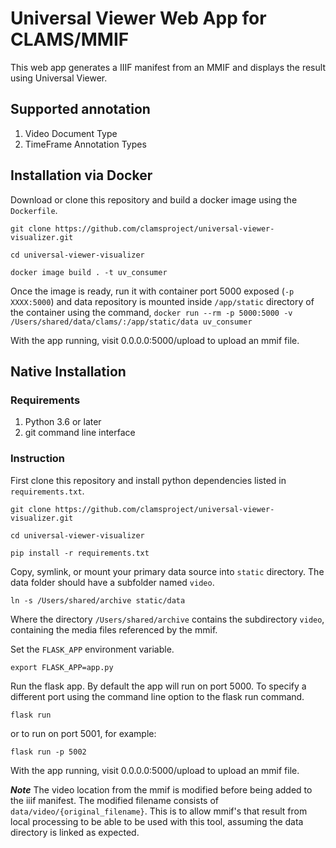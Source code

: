 # Universal Viewer Web App for CLAMS/MMIF

This web app generates a IIIF manifest from an MMIF and displays the result using Universal Viewer.

## Supported annotation

1. Video Document Type
1. TimeFrame Annotation Types

## Installation via Docker 

Download or clone this repository and build a docker image using the `Dockerfile`.

```git clone https://github.com/clamsproject/universal-viewer-visualizer.git```

```cd universal-viewer-visualizer```

```docker image build . -t uv_consumer```

Once the image is ready, run it with container port 5000  exposed (`-p XXXX:5000`) and data repository is mounted inside `/app/static` directory of the container using  the command, ```docker run --rm -p 5000:5000 -v /Users/shared/data/clams/:/app/static/data uv_consumer```

With the app running, visit 0.0.0.0:5000/upload to upload an mmif file.

## Native Installation

### Requirements

1. Python 3.6 or later
1. git command line interface

### Instruction
First clone this repository and install python dependencies listed in `requirements.txt`.

```git clone https://github.com/clamsproject/universal-viewer-visualizer.git```

```cd universal-viewer-visualizer```

```pip install -r requirements.txt```

Copy, symlink, or mount your primary data source into `static` directory. The data folder should have a subfolder named `video`.

```ln -s /Users/shared/archive static/data```

Where the directory `/Users/shared/archive` contains the subdirectory `video`, containing the media files referenced by the mmif.

Set the `FLASK_APP` environment variable. 

```export FLASK_APP=app.py```

Run the flask app. By default the app will run on port 5000. To specify a different port using the command line option to the flask run command.

```flask run```

or to run on port 5001, for example:

```flask run -p 5002```

With the app running, visit 0.0.0.0:5000/upload to upload an mmif file. 

***Note***
The video location from the mmif is modified before being added to the iiif manifest. The modified filename consists of `data/video/{original_filename}`. This is to allow mmif's that result from local processing to be able to be used with this tool, assuming the data directory is linked as expected.



